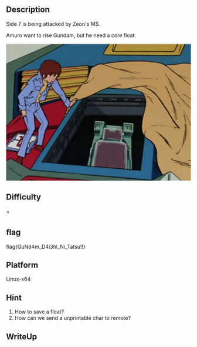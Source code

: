 ## Description

Side 7 is being attacked by Zeon's MS.

Amuro want to rise Gundam, but he need a core float.

![gandam](./Gundam.png)

## Difficulty

:star:

## flag

flag{GuNd4m_D4i3hl_Ni_Tatsu!!}

## Platform

Linux-x64

## Hint

1. How to save a float?
2. How can we send a unprintable char to remote?



## WriteUp

